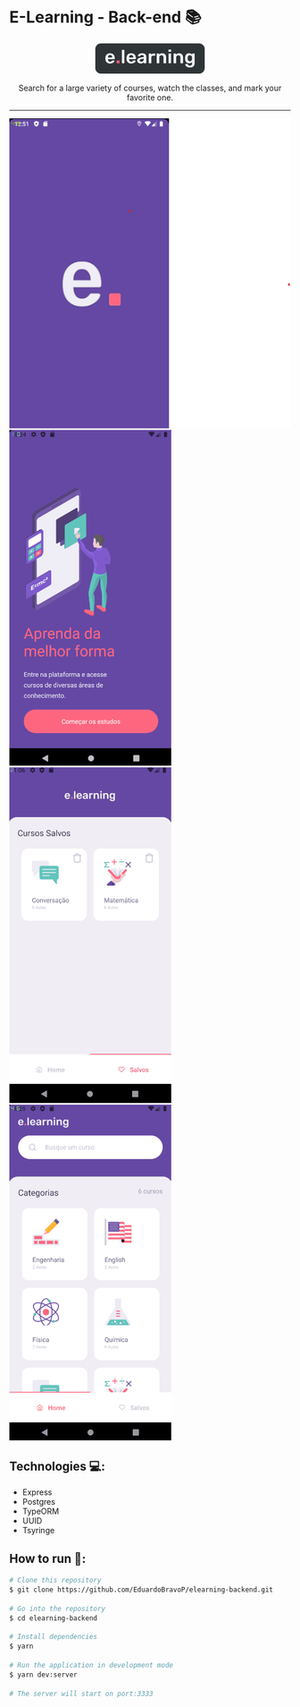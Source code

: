 # E-Learning - Back-end 📚
<p align="center"><img src="github/banner.png" alt="banner"></p>
<p align="center">Search for a large variety of courses, watch the classes, and mark your favorite one.</p>

<hr>

<img src="github/splash_screen.png" alt="Splash Screen">
<img src="github/navegacao.gif" alt="navegacao">
<img src="github/navegacao2.gif" alt="navegacao2">
<img src="github/navegacao3.gif" alt="navegacao3">

## Technologies 💻:
- Express
- Postgres
- TypeORM
- UUID
- Tsyringe

## How to run 🚀:
```bash
# Clone this repository
$ git clone https://github.com/EduardoBravoP/elearning-backend.git

# Go into the repository
$ cd elearning-backend

# Install dependencies
$ yarn

# Run the application in development mode
$ yarn dev:server

# The server will start on port:3333
```
